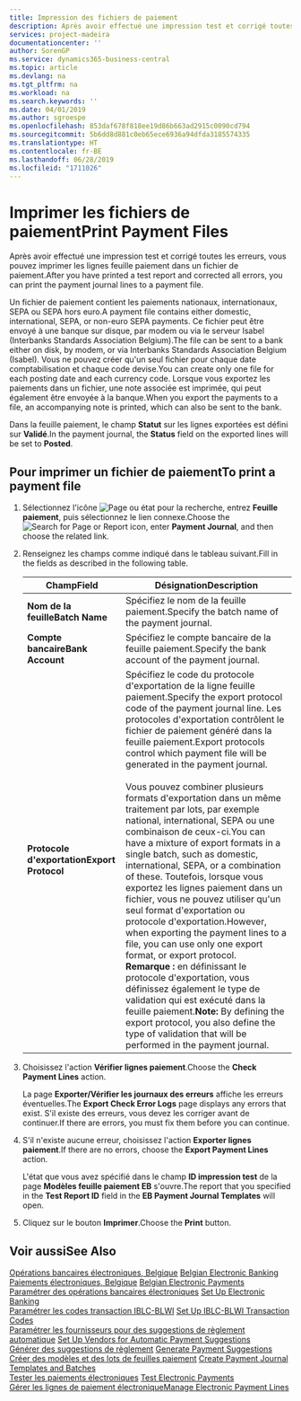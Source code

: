```yaml
---
title: Impression des fichiers de paiement
description: Après avoir effectué une impression test et corrigé toutes les erreurs, vous pouvez imprimer les lignes feuille paiement dans un fichier de paiement.
services: project-madeira
documentationcenter: ''
author: SorenGP
ms.service: dynamics365-business-central
ms.topic: article
ms.devlang: na
ms.tgt_pltfrm: na
ms.workload: na
ms.search.keywords: ''
ms.date: 04/01/2019
ms.author: sgroespe
ms.openlocfilehash: 853daf678f818ee19d86b663ad2915c0090cd794
ms.sourcegitcommit: 5b6dd8d881c0eb65ece6936a94dfda3185574335
ms.translationtype: HT
ms.contentlocale: fr-BE
ms.lasthandoff: 06/28/2019
ms.locfileid: "1711026"
---
```

# <a name="print-payment-files"></a><span data-ttu-id="1ebf5-103">Imprimer les fichiers de paiement</span><span class="sxs-lookup"><span data-stu-id="1ebf5-103">Print Payment Files</span></span>
<span data-ttu-id="1ebf5-104">Après avoir effectué une impression test et corrigé toutes les erreurs, vous pouvez imprimer les lignes feuille paiement dans un fichier de paiement.</span><span class="sxs-lookup"><span data-stu-id="1ebf5-104">After you have printed a test report and corrected all errors, you can print the payment journal lines to a payment file.</span></span>  

<span data-ttu-id="1ebf5-105">Un fichier de paiement contient les paiements nationaux, internationaux, SEPA ou SEPA hors euro.</span><span class="sxs-lookup"><span data-stu-id="1ebf5-105">A payment file contains either domestic, international, SEPA, or non-euro SEPA payments.</span></span> <span data-ttu-id="1ebf5-106">Ce fichier peut être envoyé à une banque sur disque, par modem ou via le serveur Isabel (Interbanks Standards Association Belgium).</span><span class="sxs-lookup"><span data-stu-id="1ebf5-106">The file can be sent to a bank either on disk, by modem, or via Interbanks Standards Association Belgium (Isabel).</span></span> <span data-ttu-id="1ebf5-107">Vous ne pouvez créer qu'un seul fichier pour chaque date comptabilisation et chaque code devise.</span><span class="sxs-lookup"><span data-stu-id="1ebf5-107">You can create only one file for each posting date and each currency code.</span></span> <span data-ttu-id="1ebf5-108">Lorsque vous exportez les paiements dans un fichier, une note associée est imprimée, qui peut également être envoyée à la banque.</span><span class="sxs-lookup"><span data-stu-id="1ebf5-108">When you export the payments to a file, an accompanying note is printed, which can also be sent to the bank.</span></span>  

<span data-ttu-id="1ebf5-109">Dans la feuille paiement, le champ **Statut** sur les lignes exportées est défini sur **Validé**.</span><span class="sxs-lookup"><span data-stu-id="1ebf5-109">In the payment journal, the **Status** field on the exported lines will be set to **Posted**.</span></span>  

## <a name="to-print-a-payment-file"></a><span data-ttu-id="1ebf5-110">Pour imprimer un fichier de paiement</span><span class="sxs-lookup"><span data-stu-id="1ebf5-110">To print a payment file</span></span>  

1.  <span data-ttu-id="1ebf5-111">Sélectionnez l'icône ![Page ou état pour la recherche](../../media/ui-search/search_small.png "Page ou état pour la recherche"), entrez **Feuille paiement**, puis sélectionnez le lien connexe.</span><span class="sxs-lookup"><span data-stu-id="1ebf5-111">Choose the ![Search for Page or Report](../../media/ui-search/search_small.png "Search for Page or Report icon") icon, enter **Payment Journal**, and then choose the related link.</span></span>  
2.  <span data-ttu-id="1ebf5-112">Renseignez les champs comme indiqué dans le tableau suivant.</span><span class="sxs-lookup"><span data-stu-id="1ebf5-112">Fill in the fields as described in the following table.</span></span>  

    |<span data-ttu-id="1ebf5-113">Champ</span><span class="sxs-lookup"><span data-stu-id="1ebf5-113">Field</span></span>|<span data-ttu-id="1ebf5-114">Désignation</span><span class="sxs-lookup"><span data-stu-id="1ebf5-114">Description</span></span>|  
    |---------------------------------|---------------------------------------|  
    |<span data-ttu-id="1ebf5-115">**Nom de la feuille**</span><span class="sxs-lookup"><span data-stu-id="1ebf5-115">**Batch Name**</span></span>|<span data-ttu-id="1ebf5-116">Spécifiez le nom de la feuille paiement.</span><span class="sxs-lookup"><span data-stu-id="1ebf5-116">Specify the batch name of the payment journal.</span></span>|  
    |<span data-ttu-id="1ebf5-117">**Compte bancaire**</span><span class="sxs-lookup"><span data-stu-id="1ebf5-117">**Bank Account**</span></span>|<span data-ttu-id="1ebf5-118">Spécifiez le compte bancaire de la feuille paiement.</span><span class="sxs-lookup"><span data-stu-id="1ebf5-118">Specify the bank account of the payment journal.</span></span>|  
    |<span data-ttu-id="1ebf5-119">**Protocole d'exportation**</span><span class="sxs-lookup"><span data-stu-id="1ebf5-119">**Export Protocol**</span></span>|<span data-ttu-id="1ebf5-120">Spécifiez le code du protocole d'exportation de la ligne feuille paiement.</span><span class="sxs-lookup"><span data-stu-id="1ebf5-120">Specify the export protocol code of the payment journal line.</span></span> <span data-ttu-id="1ebf5-121">Les protocoles d'exportation contrôlent le fichier de paiement généré dans la feuille paiement.</span><span class="sxs-lookup"><span data-stu-id="1ebf5-121">Export protocols control which payment file will be generated in the payment journal.</span></span><br /><br /> <span data-ttu-id="1ebf5-122">Vous pouvez combiner plusieurs formats d'exportation dans un même traitement par lots, par exemple national, international, SEPA ou une combinaison de ceux-ci.</span><span class="sxs-lookup"><span data-stu-id="1ebf5-122">You can have a mixture of export formats in a single batch, such as domestic, international, SEPA, or a combination of these.</span></span> <span data-ttu-id="1ebf5-123">Toutefois, lorsque vous exportez les lignes paiement dans un fichier, vous ne pouvez utiliser qu'un seul format d'exportation ou protocole d'exportation.</span><span class="sxs-lookup"><span data-stu-id="1ebf5-123">However, when exporting the payment lines to a file, you can use only one export format, or export protocol.</span></span> <span data-ttu-id="1ebf5-124">**Remarque :** en définissant le protocole d'exportation, vous définissez également le type de validation qui est exécuté dans la feuille paiement.</span><span class="sxs-lookup"><span data-stu-id="1ebf5-124">**Note:**  By defining the export protocol, you also define the type of validation that will be performed in the payment journal.</span></span>|  

3.  <span data-ttu-id="1ebf5-125">Choisissez l'action **Vérifier lignes paiement**.</span><span class="sxs-lookup"><span data-stu-id="1ebf5-125">Choose the **Check Payment Lines** action.</span></span>

    <span data-ttu-id="1ebf5-126">La page **Exporter/Vérifier les journaux des erreurs** affiche les erreurs éventuelles.</span><span class="sxs-lookup"><span data-stu-id="1ebf5-126">The **Export Check Error Logs** page displays any errors that exist.</span></span> <span data-ttu-id="1ebf5-127">S'il existe des erreurs, vous devez les corriger avant de continuer.</span><span class="sxs-lookup"><span data-stu-id="1ebf5-127">If there are errors, you must fix them before you can continue.</span></span>

4. <span data-ttu-id="1ebf5-128">S'il n'existe aucune erreur, choisissez l'action **Exporter lignes paiement**.</span><span class="sxs-lookup"><span data-stu-id="1ebf5-128">If there are no errors, choose the **Export Payment Lines** action.</span></span>  

    <span data-ttu-id="1ebf5-129">L'état que vous avez spécifié dans le champ **ID impression test** de la page **Modèles feuille paiement EB** s'ouvre.</span><span class="sxs-lookup"><span data-stu-id="1ebf5-129">The report that you specified in the **Test Report ID** field in the **EB Payment Journal Templates** will open.</span></span>  

5.  <span data-ttu-id="1ebf5-130">Cliquez sur le bouton **Imprimer**.</span><span class="sxs-lookup"><span data-stu-id="1ebf5-130">Choose the **Print** button.</span></span>  

## <a name="see-also"></a><span data-ttu-id="1ebf5-131">Voir aussi</span><span class="sxs-lookup"><span data-stu-id="1ebf5-131">See Also</span></span>  
 <span data-ttu-id="1ebf5-132">[Opérations bancaires électroniques, Belgique](belgian-electronic-banking.md) </span><span class="sxs-lookup"><span data-stu-id="1ebf5-132">[Belgian Electronic Banking](belgian-electronic-banking.md) </span></span>  
 <span data-ttu-id="1ebf5-133">[Paiements électroniques, Belgique](belgian-electronic-payments.md) </span><span class="sxs-lookup"><span data-stu-id="1ebf5-133">[Belgian Electronic Payments](belgian-electronic-payments.md) </span></span>  
 <span data-ttu-id="1ebf5-134">[Paramétrer des opérations bancaires électroniques](how-to-set-up-electronic-banking.md) </span><span class="sxs-lookup"><span data-stu-id="1ebf5-134">[Set Up Electronic Banking](how-to-set-up-electronic-banking.md) </span></span>  
 <span data-ttu-id="1ebf5-135">[Paramétrer les codes transaction IBLC-BLWI](how-to-set-up-iblc-blwi-transaction-codes.md) </span><span class="sxs-lookup"><span data-stu-id="1ebf5-135">[Set Up IBLC-BLWI Transaction Codes](how-to-set-up-iblc-blwi-transaction-codes.md) </span></span>  
 <span data-ttu-id="1ebf5-136">[Paramétrer les fournisseurs pour des suggestions de règlement automatique](how-to-set-up-vendors-for-automatic-payment-suggestions.md) </span><span class="sxs-lookup"><span data-stu-id="1ebf5-136">[Set Up Vendors for Automatic Payment Suggestions](how-to-set-up-vendors-for-automatic-payment-suggestions.md) </span></span>  
 <span data-ttu-id="1ebf5-137">[Générer des suggestions de règlement](how-to-generate-payment-suggestions.md) </span><span class="sxs-lookup"><span data-stu-id="1ebf5-137">[Generate Payment Suggestions](how-to-generate-payment-suggestions.md) </span></span>  
 <span data-ttu-id="1ebf5-138">[Créer des modèles et des lots de feuilles paiement](how-to-create-payment-journal-templates-and-batches.md) </span><span class="sxs-lookup"><span data-stu-id="1ebf5-138">[Create Payment Journal Templates and Batches](how-to-create-payment-journal-templates-and-batches.md) </span></span>  
 <span data-ttu-id="1ebf5-139">[Tester les paiements électroniques](how-to-test-electronic-payments.md) </span><span class="sxs-lookup"><span data-stu-id="1ebf5-139">[Test Electronic Payments](how-to-test-electronic-payments.md) </span></span>  
 [<span data-ttu-id="1ebf5-140">Gérer les lignes de paiement électronique</span><span class="sxs-lookup"><span data-stu-id="1ebf5-140">Manage Electronic Payment Lines</span></span>](how-to-manage-electronic-payment-lines.md)
